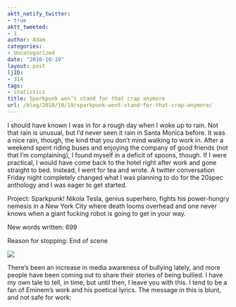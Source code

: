 ```yaml
---
aktt_notify_twitter:
- true
aktt_tweeted:
- 1
author: Adam
categories:
- Uncategorized
date: "2010-10-19"
layout: post
ljID:
- 314
tags:
- statistics
title: Sparkpunk won’t stand for that crap anymore
url: /blog/2010/10/19/sparkpunk-wont-stand-for-that-crap-anymore/
---
```

I should have known I was in for a rough day when I woke up to rain. Not that rain is unusual, but I&#8217;d never seen it rain in Santa Monica before. It was a nice rain, though, the kind that you don&#8217;t mind walking to work in. After a weekend spent riding buses and enjoying the company of good friends (not that I&#8217;m complaining), I found myself in a deficit of spoons, though. If I were practical, I would have come back to the hotel right after work and gone straight to bed. Instead, I went for tea and wrote. A twitter conversation Friday night completely changed what I was planning to do for the 20spec anthology and I was eager to get started.

Project: Sparkpunk! Nikola Tesla, genius superhero, fights his power-hungry nemesis in a New York City where death looms overhead and one never knows when a giant fucking robot is going to get in your way.

New words written: 699

Reason for stopping: End of scene

![](1)

There&#8217;s been an increase in media awareness of bullying lately, and more people have been coming out to share their stories of being bullied. I have my own tale to tell, in time, but until then, I leave you with this. I tend to be a fan of Eminem&#8217;s work and his poetical lyrics. The message in this is blunt, and not safe for work:

 [1]: http://picometer.writertopia.com/words=699&target=4500
